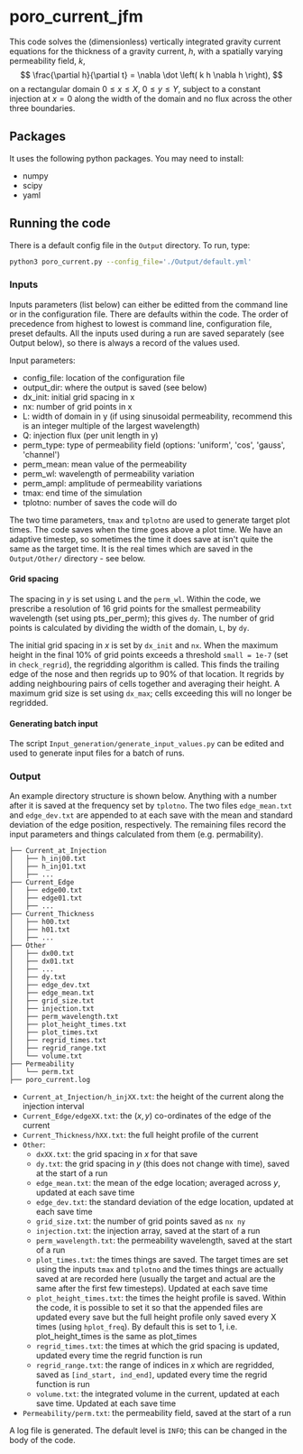 # poro_current_jfm

This code solves the (dimensionless) vertically integrated gravity current equations for the thickness of a gravity current, $h$, with a spatially varying permeability field, $k$,
$$
\frac{\partial h}{\partial t} = \nabla \dot \left( k h \nabla h \right),
$$
on a rectangular domain $0\le x \le X$, $0 \le y \le Y$,
subject to a constant injection at $x=0$ along the width of the domain and no flux across the other three boundaries.

## Packages
It uses the following python packages. You may need to install:
* numpy
* scipy
* yaml

## Running the code
There is a default config file in the `Output` directory. To run, type:
``` bash
python3 poro_current.py --config_file='./Output/default.yml'
```

### Inputs
Inputs parameters (list below) can either be editted from the command line or in the configuration file. There are defaults within the code. The order of precedence from highest to lowest is command line, configuration file, preset defaults. All the inputs used during a run are saved separately (see Output below), so there is always a record of the values used.

Input parameters:
* config_file: location of the configuration file
* output_dir: where the output is saved (see below)
* dx_init: initial grid spacing in x
* nx: number of grid points in x
* L: width of domain in y (if using sinusoidal permeability, recommend this is an integer multiple of the largest wavelength)
* Q: injection flux (per unit length in y)
* perm_type: type of permeability field (options: 'uniform', 'cos', 'gauss', 'channel')
* perm_mean: mean value of the permeability
* perm_wl: wavelength of permeability variation
* perm_ampl: amplitude of permeability variations
* tmax: end time of the simulation
* tplotno: number of saves the code will do

The two time parameters, `tmax` and `tplotno` are used to generate target plot times. The code saves when the time goes above a plot time. We have an adaptive timestep, so sometimes the time it does save at isn't quite the same as the target time. It is the real times which are saved in the `Output/Other/` directory - see below.

#### Grid spacing
The spacing in $y$ is set using `L` and the `perm_wl`. Within the code, we prescribe a resolution of 16 grid points for the smallest permeability wavelength (set using pts_per_perm); this gives `dy`. The number of grid points is calculated by dividing the width of the domain, `L`, by `dy`. 

The initial grid spacing in $x$ is set by `dx_init` and `nx`. When the maximum height in the final 10% of grid points exceeds a threshold `small = 1e-7` (set in `check_regrid`), the regridding algorithm is called. This finds the trailing edge of the nose and then regrids up to 90% of that location. It regrids by adding neighbouring pairs of cells together and averaging their height. A maximum grid size is set using `dx_max`; cells exceeding this will no longer be regridded.

#### Generating batch input
The script `Input_generation/generate_input_values.py` can be edited and used to generate input files for a batch of runs. 

### Output
An example directory structure is shown below. Anything with a number after it is saved at the frequency set by `tplotno`. The two files `edge_mean.txt` and `edge_dev.txt` are appended to at each save with the mean and standard deviation of the edge position, respectively. The remaining files record the input parameters and things calculated from them (e.g. permability).
```
├── Current_at_Injection
│   ├── h_inj00.txt
│   ├── h_inj01.txt
│   ├── ...
├── Current_Edge
│   ├── edge00.txt
│   ├── edge01.txt
│   ├── ...
├── Current_Thickness
│   ├── h00.txt
│   ├── h01.txt
│   ├── ...
├── Other
│   ├── dx00.txt
│   ├── dx01.txt
│   ├── ...
│   ├── dy.txt
│   ├── edge_dev.txt
│   ├── edge_mean.txt
│   ├── grid_size.txt
│   ├── injection.txt
│   ├── perm_wavelength.txt
│   ├── plot_height_times.txt
│   ├── plot_times.txt
│   ├── regrid_times.txt
│   ├── regrid_range.txt
│   └── volume.txt
├── Permeability
│   └── perm.txt
├── poro_current.log
```
* `Current_at_Injection/h_injXX.txt`: the height of the current along the injection interval
* `Current_Edge/edgeXX.txt`: the $(x,y)$ co-ordinates of the edge of the current
* `Current_Thickness/hXX.txt`: the full height profile of the current
* `Other`:
    * `dxXX.txt`: the grid spacing in $x$ for that save
    * `dy.txt`: the grid spacing in $y$ (this does not change with time), saved at the start of a run
    * `edge_mean.txt`: the mean of the edge location; averaged across $y$, updated at each save time
    * `edge_dev.txt`: the standard deviation of the edge location, updated at each save time
    * `grid_size.txt`: the number of grid points saved as `nx ny`
    * `injection.txt`: the injection array, saved at the start of a run
    * `perm_wavelength.txt`: the permeability wavelength, saved at the start of a run
    * `plot_times.txt`: the times things are saved. The target times are set using the inputs `tmax` and `tplotno` and the times things are actually saved at are recorded here (usually the target and actual are the same after the first few timesteps). Updated at each save time
    * `plot_height_times.txt`: the times the height profile is saved. Within the code, it is possible to set it so that the appended files are updated every save but the full height profile only saved every X times (using `hplot_freq`). By default this is set to 1, i.e. plot_height_times is the same as plot_times
    * `regrid_times.txt`: the times at which the grid spacing is updated, updated every time the regrid function is run
    * `regrid_range.txt`: the range of indices in $x$ which are regridded, saved as `[ind_start, ind_end]`, updated every time the regrid function is run
    * `volume.txt`: the integrated volume in the current, updated at each save time. Updated at each save time
* `Permeability/perm.txt`: the permeability field, saved at the start of a run

A log file is generated. The default level is `INFO`; this can be changed in the body of the code.